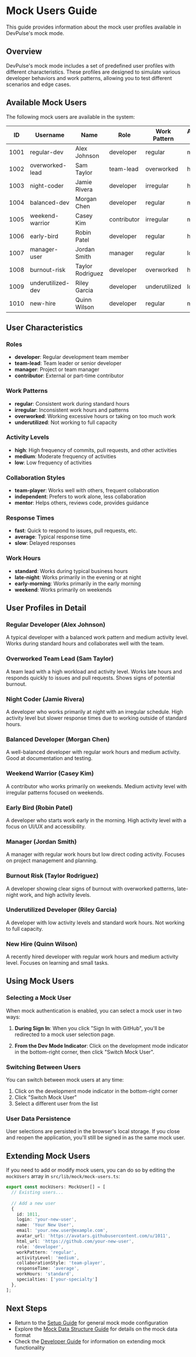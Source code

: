 # Mock Users Guide

This guide provides information about the mock user profiles available in DevPulse's mock mode.

## Overview

DevPulse's mock mode includes a set of predefined user profiles with different characteristics. These profiles are designed to simulate various developer behaviors and work patterns, allowing you to test different scenarios and edge cases.

## Available Mock Users

The following mock users are available in the system:

| ID | Username | Name | Role | Work Pattern | Activity Level |
|----|----------|------|------|-------------|----------------|
| 1001 | regular-dev | Alex Johnson | developer | regular | medium |
| 1002 | overworked-lead | Sam Taylor | team-lead | overworked | high |
| 1003 | night-coder | Jamie Rivera | developer | irregular | high |
| 1004 | balanced-dev | Morgan Chen | developer | regular | medium |
| 1005 | weekend-warrior | Casey Kim | contributor | irregular | medium |
| 1006 | early-bird | Robin Patel | developer | regular | high |
| 1007 | manager-user | Jordan Smith | manager | regular | low |
| 1008 | burnout-risk | Taylor Rodriguez | developer | overworked | high |
| 1009 | underutilized-dev | Riley Garcia | developer | underutilized | low |
| 1010 | new-hire | Quinn Wilson | developer | regular | medium |

## User Characteristics

### Roles

- **developer**: Regular development team member
- **team-lead**: Team leader or senior developer
- **manager**: Project or team manager
- **contributor**: External or part-time contributor

### Work Patterns

- **regular**: Consistent work during standard hours
- **irregular**: Inconsistent work hours and patterns
- **overworked**: Working excessive hours or taking on too much work
- **underutilized**: Not working to full capacity

### Activity Levels

- **high**: High frequency of commits, pull requests, and other activities
- **medium**: Moderate frequency of activities
- **low**: Low frequency of activities

### Collaboration Styles

- **team-player**: Works well with others, frequent collaboration
- **independent**: Prefers to work alone, less collaboration
- **mentor**: Helps others, reviews code, provides guidance

### Response Times

- **fast**: Quick to respond to issues, pull requests, etc.
- **average**: Typical response time
- **slow**: Delayed responses

### Work Hours

- **standard**: Works during typical business hours
- **late-night**: Works primarily in the evening or at night
- **early-morning**: Works primarily in the early morning
- **weekend**: Works primarily on weekends

## User Profiles in Detail

### Regular Developer (Alex Johnson)

A typical developer with a balanced work pattern and medium activity level. Works during standard hours and collaborates well with the team.

### Overworked Team Lead (Sam Taylor)

A team lead with a high workload and activity level. Works late hours and responds quickly to issues and pull requests. Shows signs of potential burnout.

### Night Coder (Jamie Rivera)

A developer who works primarily at night with an irregular schedule. High activity level but slower response times due to working outside of standard hours.

### Balanced Developer (Morgan Chen)

A well-balanced developer with regular work hours and medium activity. Good at documentation and testing.

### Weekend Warrior (Casey Kim)

A contributor who works primarily on weekends. Medium activity level with irregular patterns focused on weekends.

### Early Bird (Robin Patel)

A developer who starts work early in the morning. High activity level with a focus on UI/UX and accessibility.

### Manager (Jordan Smith)

A manager with regular work hours but low direct coding activity. Focuses on project management and planning.

### Burnout Risk (Taylor Rodriguez)

A developer showing clear signs of burnout with overworked patterns, late-night work, and high activity levels.

### Underutilized Developer (Riley Garcia)

A developer with low activity levels and standard work hours. Not working to full capacity.

### New Hire (Quinn Wilson)

A recently hired developer with regular work hours and medium activity level. Focuses on learning and small tasks.

## Using Mock Users

### Selecting a Mock User

When mock authentication is enabled, you can select a mock user in two ways:

1. **During Sign In**: When you click "Sign In with GitHub", you'll be redirected to a mock user selection page.

2. **From the Dev Mode Indicator**: Click on the development mode indicator in the bottom-right corner, then click "Switch Mock User".

### Switching Between Users

You can switch between mock users at any time:

1. Click on the development mode indicator in the bottom-right corner
2. Click "Switch Mock User"
3. Select a different user from the list

### User Data Persistence

User selections are persisted in the browser's local storage. If you close and reopen the application, you'll still be signed in as the same mock user.

## Extending Mock Users

If you need to add or modify mock users, you can do so by editing the `mockUsers` array in `src/lib/mock/mock-users.ts`:

```typescript
export const mockUsers: MockUser[] = [
  // Existing users...
  
  // Add a new user
  {
    id: 1011,
    login: 'your-new-user',
    name: 'Your New User',
    email: 'your.new.user@example.com',
    avatar_url: 'https://avatars.githubusercontent.com/u/1011',
    html_url: 'https://github.com/your-new-user',
    role: 'developer',
    workPattern: 'regular',
    activityLevel: 'medium',
    collaborationStyle: 'team-player',
    responseTime: 'average',
    workHours: 'standard',
    specialties: ['your-specialty']
  },
];
```

## Next Steps

- Return to the [Setup Guide](./setup-guide.md) for general mock mode configuration
- Explore the [Mock Data Structure Guide](./mock-data-structure.md) for details on the mock data format
- Check the [Developer Guide](./developer-guide.md) for information on extending mock functionality